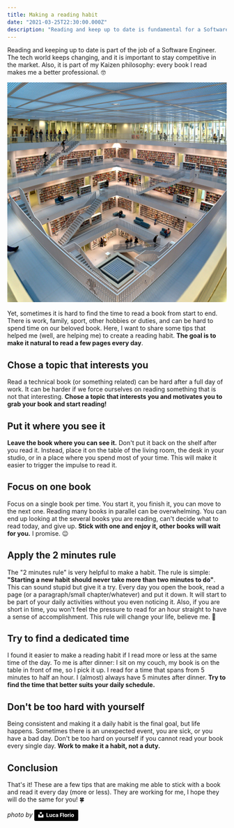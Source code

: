 ```yaml
---
title: Making a reading habit
date: "2021-03-25T22:30:00.000Z"
description: "Reading and keep up to date is fundamental for a Software Engineer. These are the tricks I'm using to make reading a daily habit!"
---
```


Reading and keeping up to date is part of the job of a Software Engineer. The tech world keeps changing, and it is important to stay competitive in the market. Also, it is part of my Kaizen philosophy: every book I read makes me a better professional. 🤓

![library](img/library.png)

Yet, sometimes it is hard to find the time to read a book from start to end. There is work, family, sport, other hobbies or duties, and can be hard to spend time on our beloved book.
Here, I want to share some tips that helped me (well, are helping me) to create a reading habit. **The goal is to make it natural to read a few pages every day**.

## Chose a topic that interests you
Read a technical book (or something related) can be hard after a full day of work. It can be harder if we force ourselves on reading something that is not that interesting. **Chose a topic that interests you and motivates you to grab your book and start reading!**

## Put it where you see it
**Leave the book where you can see it.** Don't put it back on the shelf after you read it. Instead, place it on the table of the living room, the desk in your studio, or in a place where you spend most of your time. This will make it easier to trigger the impulse to read it.

## Focus on one book
Focus on a single book per time. You start it, you finish it, you can move to the next one. Reading many books in parallel can be overwhelming. You can end up looking at the several books you are reading, can't decide what to read today, and give up. 
**Stick with one and enjoy it, other books will wait for you.** I promise. 😉

## Apply the 2 minutes rule
The "2 minutes rule" is very helpful to make a habit. The rule is simple: **"Starting a new habit should never take more than two minutes to do"**. This can sound stupid but give it a try. Every day you open the book, read a page (or a paragraph/small chapter/whatever) and put it down. It will start to be part of your daily activities without you even noticing it. Also, if you are short in time, you won't feel the pressure to read for an hour straight to have a sense of accomplishment. This rule will change your life, believe me. 🚀

## Try to find a dedicated time
I found it easier to make a reading habit if I read more or less at the same time of the day. To me is after dinner: I sit on my couch, my book is on the table in front of me, so I pick it up. I read for a time that spans from 5 minutes to half an hour. I (almost) always have 5 minutes after dinner.
**Try to find the time that better suits your daily schedule.**

## Don't be too hard with yourself
Being consistent and making it a daily habit is the final goal, but life happens. Sometimes there is an unexpected event, you are sick, or you have a bad day. Don't be too hard on yourself if you cannot read your book every single day. 
**Work to make it a habit, not a duty.**

## Conclusion
That's it! These are a few tips that are making me able to stick with a book and read it every day (more or less). They are working for me, I hope they will do the same for you! 🍀

*photo by*  <a style="background-color:black;color:white;text-decoration:none;padding:4px 6px;font-family:-apple-system, BlinkMacSystemFont, &quot;San Francisco&quot;, &quot;Helvetica Neue&quot;, Helvetica, Ubuntu, Roboto, Noto, &quot;Segoe UI&quot;, Arial, sans-serif;font-size:12px;font-weight:bold;line-height:1.2;display:inline-block;border-radius:3px" href="https://unsplash.com/@elleflorio?utm_source=unsplash&amp;utm_medium=referral&amp;utm_content=creditCopyText" title="Download free do whatever you want high-resolution photos from Luca Florio"><span style="display:inline-block;padding:2px 3px"><svg xmlns="http://www.w3.org/2000/svg" style="height:12px;width:auto;position:relative;vertical-align:middle;top:-2px;fill:white" viewBox="0 0 32 32"><title>unsplash-logo</title><path d="M10 9V0h12v9H10zm12 5h10v18H0V14h10v9h12v-9z"></path></svg></span><span style="display:inline-block;padding:2px 3px">Luca Florio</span></a>